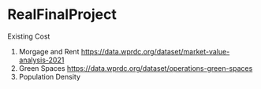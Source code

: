 # RealFinalProject

Existing Cost

1. Morgage and Rent https://data.wprdc.org/dataset/market-value-analysis-2021
2. Green Spaces https://data.wprdc.org/dataset/operations-green-spaces
3. Population Density
